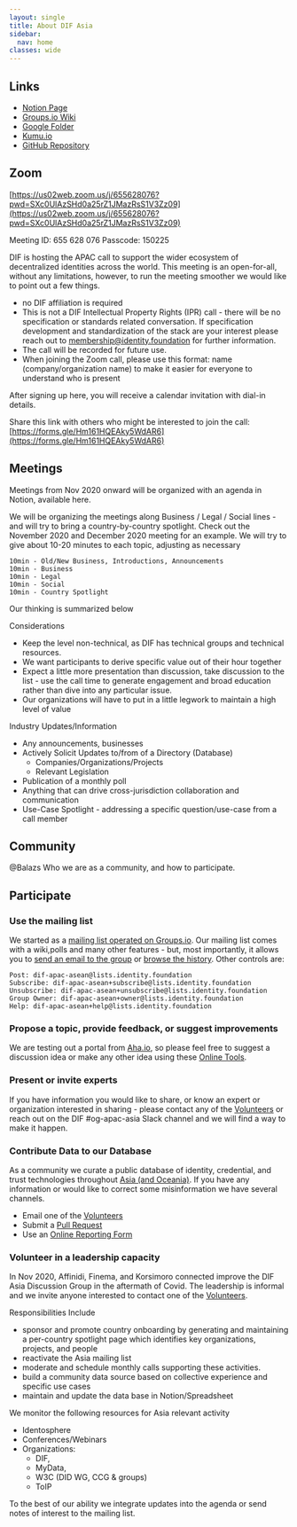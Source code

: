 ```yaml
---
layout: single
title: About DIF Asia
sidebar:
  nav: home
classes: wide
---
```


## Links

* <a href="https://www.notion.so/APAC-Asia-Discussion-group-85bc823687e745c29ef5084f5e1f5802">Notion Page</a>
* <a href="https://lists.identity.foundation/g/dif-apac-asean/wiki">Groups.io Wiki</a>
* <a href="https://drive.google.com/drive/folders/1ZkC1QJGSelAEP5_69jbSylGr9BfS8zP0">Google Folder</a>
* <a href="https://kumu.io/korsimoro/dif-asia-all">Kumu.io</a>
* <a href="https://github.com/korsimoro/dif-apac">GitHub Repository</a>


## Zoom

[https://us02web.zoom.us/j/655628076?pwd=SXc0UlAzSHd0a25rZ1JMazRsS1V3Zz09](https://us02web.zoom.us/j/655628076?pwd=SXc0UlAzSHd0a25rZ1JMazRsS1V3Zz09)

Meeting ID: 655 628 076
Passcode: 150225


DIF is hosting the APAC call to support the wider ecosystem of decentralized identities across the world.
This meeting is an open-for-all, without any limitations, however, to run the meeting smoother we would like to point out a few things.

- no DIF affiliation is required
- This is not a DIF Intellectual Property Rights (IPR) call - there will be no specification or standards related conversation. If specification development and standardization of the stack are your interest please reach out to membership@identity.foundation for further information.
- The call will be recorded for future use.
- When joining the Zoom call, please use this format: name (company/organization name) to make it easier for everyone to understand who is present

After signing up here, you will receive a calendar invitation with dial-in details.

Share this link with others who might be interested to join the call: [https://forms.gle/Hm161HQEAky5WdAR6](https://forms.gle/Hm161HQEAky5WdAR6)


## Meetings

Meetings from Nov 2020 onward will be organized with an agenda in Notion, available here.

We will be organizing the meetings along Business / Legal / Social lines - and will try to bring a country-by-country spotlight.  Check out the November 2020 and December 2020 meeting for an example.  We will try to give about 10-20 minutes to each topic, adjusting as necessary

    10min - Old/New Business, Introductions, Announcements
    10min - Business
    10min - Legal
    10min - Social
    10min - Country Spotlight

Our thinking is summarized below

Considerations
  *  Keep the level non-technical, as DIF has technical groups and technical resources.
  *  We want participants to derive specific value out of their hour together
  *  Expect a little more presentation than discussion, take discussion to the list - use the call time to generate engagement and broad education rather than dive into any particular issue.
  *  Our organizations will have to put in a little legwork to maintain a high level of value

Industry Updates/Information
  *  Any announcements, businesses
  *  Actively Solicit Updates to/from of a Directory (Database)
     - Companies/Organizations/Projects
     - Relevant Legislation
  *  Publication of a monthly poll
  *  Anything that can drive cross-jurisdiction collaboration and communication
  *  Use-Case Spotlight - addressing a specific question/use-case from a call member


## Community
@Balazs
Who we are as a community, and how to participate.

## Participate

### Use the mailing list
We started as a [mailing list operated on Groups.io](https://lists.identity.foundation/g/dif-apac-asean).
Our mailing list comes with a wiki,polls and many other features - but, most
importantly, it allows you to [send an email to the group](mailto:dif-apac-asean@lists.identity.foundation)
or [browse the history](https://lists.identity.foundation/g/dif-apac-asean/topics).
Other controls are:

    Post: dif-apac-asean@lists.identity.foundation
    Subscribe: dif-apac-asean+subscribe@lists.identity.foundation
    Unsubscribe: dif-apac-asean+unsubscribe@lists.identity.foundation
    Group Owner: dif-apac-asean+owner@lists.identity.foundation
    Help: dif-apac-asean+help@lists.identity.foundation

### Propose a topic, provide feedback, or suggest improvements
We are testing out a portal from [Aha.io](https://aha.io), so please feel free
to suggest a discussion idea or make any other
idea using these [Online Tools](https://dif-asia.ideas.aha.io).


### Present or invite experts
If you have information you would like to share, or know an expert or
organization interested in sharing - please contact any of the
[Volunteers](https://www.notion.so/85fae9ad90a04b9587486774de104c6c?v=b084e0c792aa4d4ba27cb3b637380f1e)
or reach out on the DIF #og-apac-asia Slack channel and we will find a
way to make it happen.

### Contribute Data to our Database
As a community we curate a public database of identity, credential, and
trust technologies throughout [Asia (and Oceania)](/countries).  If you
have any information or would like to correct some misinformation we have
several channels.
  * Email one of the [Volunteers](https://www.notion.so/85fae9ad90a04b9587486774de104c6c?v=b084e0c792aa4d4ba27cb3b637380f1e)
  * Submit a [Pull Request](https://github.com/korsimoro/dif-apac)
  * Use an [Online Reporting Form](<LINK TBD>)

### Volunteer in a leadership capacity
In Nov 2020, Affinidi, Finema, and Korsimoro connected improve the
DIF Asia Discussion Group in the aftermath of Covid.  The leadership is informal
and we invite anyone interested to contact one of the
[Volunteers](https://www.notion.so/85fae9ad90a04b9587486774de104c6c?v=b084e0c792aa4d4ba27cb3b637380f1e).

Responsibilities Include

* sponsor and promote country onboarding by generating and maintaining a
  per-country spotlight page which identifies key organizations, projects, and people
* reactivate the Asia mailing list
* moderate and schedule monthly calls supporting these activities.
* build a community data source based on collective experience and specific use cases  
* maintain and update the data base in Notion/Spreadsheet

We monitor the following resources for Asia relevant activity

* Identosphere
* Conferences/Webinars
* Organizations:
    * DIF,
    * MyData,
    * W3C (DID WG, CCG & groups)
    * ToIP

To the best of our ability we integrate updates into the agenda or send notes
of interest to the mailing list.
